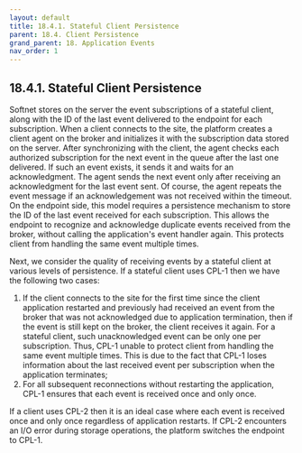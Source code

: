 ```yaml
---
layout: default
title: 18.4.1. Stateful Client Persistence
parent: 18.4. Client Persistence
grand_parent: 18. Application Events
nav_order: 1
---
```


## 18.4.1. Stateful Client Persistence

Softnet stores on the server the event subscriptions of a stateful client, along with the ID of the last event delivered to the endpoint for each subscription. When a client connects to the site, the platform creates a client agent on the broker and initializes it with the subscription data stored on the server. After synchronizing with the client, the agent checks each authorized subscription for the next event in the queue after the last one delivered. If such an event exists, it sends it and waits for an acknowledgment. The agent sends the next event only after receiving an acknowledgment for the last event sent. Of course, the agent repeats the event message if an acknowledgement was not received within the timeout. On the endpoint side, this model requires a persistence mechanism to store the ID of the last event received for each subscription. This allows the endpoint to recognize and acknowledge duplicate events received from the broker, without calling the application's event handler again. This protects client from handling the same event multiple times.  

Next, we consider the quality of receiving events by a stateful client at various levels of persistence. If a stateful client uses CPL-1 then we have the following two cases:
1.	If the client connects to the site for the first time since the client application restarted and previously had received an event from the broker that was not acknowledged due to application termination, then if the event is still kept on the broker, the client receives it again. For a stateful client, such unacknowledged event can be only one per subscription. Thus, CPL-1 unable to protect client from handling the same event multiple times. This is due to the fact that CPL-1 loses information about the last received event per subscription when the application terminates;
2.	For all subsequent reconnections without restarting the application, CPL-1 ensures that each event is received once and only once.  

If a client uses CPL-2 then it is an ideal case where each event is received once and only once regardless of application restarts. If CPL-2 encounters an I/O error during storage operations, the platform switches the endpoint to CPL-1.
